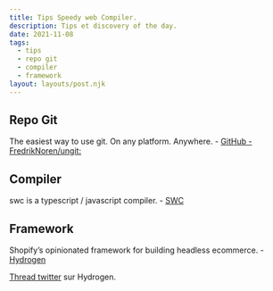 ```yaml
---
title: Tips Speedy web Compiler.
description: Tips et discovery of the day.
date: 2021-11-08
tags:
  - tips
  - repo git
  - compiler
  - framework
layout: layouts/post.njk
---
```



## Repo Git
The easiest way to use git. On any platform. Anywhere. - [GitHub - FredrikNoren/ungit: ](https://github.com/FredrikNoren/ungit)

## Compiler
swc is a typescript / javascript compiler. - [SWC](https://swc.rs/)

## Framework
Shopify’s opinionated framework for building headless ecommerce. - [Hydrogen](https://hydrogen.shopify.dev/)

[Thread twitter](https://twitter.com/ShopifyDevs/status/1457723173047263234?s=20) sur Hydrogen.